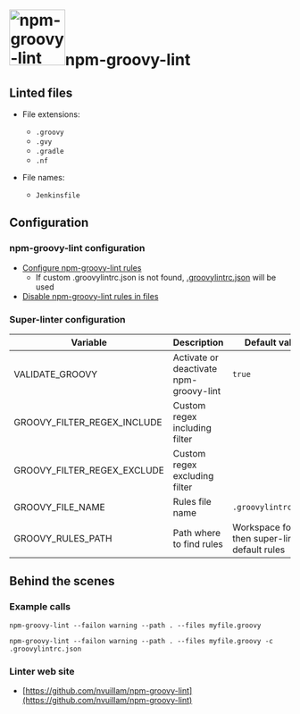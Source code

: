 <!-- markdownlint-disable MD033 MD041 -->
<!-- Generated by .automation/build.py, please do not update manually -->
# <a href="https://github.com/nvuillam/npm-groovy-lint" target="blank" title="Visit linter Web Site"><img src="https://repository-images.githubusercontent.com/240214900/1dcdef80-773c-11ea-8c94-305acc58f5c6" alt="npm-groovy-lint" height="100px"></a>npm-groovy-lint

## Linted files

- File extensions:
  - `.groovy`
  - `.gvy`
  - `.gradle`
  - `.nf`

- File names:
  - `Jenkinsfile`

## Configuration

### npm-groovy-lint configuration

- [Configure npm-groovy-lint rules](https://github.com/nvuillam/npm-groovy-lint#configuration)
  - If custom .groovylintrc.json is not found, [.groovylintrc.json](https://github.com/nvuillam/super-linter/tree/POC_RefactorInPython/TEMPLATES/.groovylintrc.json) will be used
- [Disable npm-groovy-lint rules in files](https://github.com/nvuillam/npm-groovy-lint#disabling-rules-in-source)

### Super-linter configuration

| Variable | Description | Default value |
| ----------------- | -------------- | -------------- |
| VALIDATE_GROOVY | Activate or deactivate npm-groovy-lint | `true` |
| GROOVY_FILTER_REGEX_INCLUDE | Custom regex including filter |  |
| GROOVY_FILTER_REGEX_EXCLUDE | Custom regex excluding filter |  |
| GROOVY_FILE_NAME | Rules file name | `.groovylintrc.json` |
| GROOVY_RULES_PATH | Path where to find rules | Workspace folder, then super-linter default rules |

## Behind the scenes

### Example calls

```shell
npm-groovy-lint --failon warning --path . --files myfile.groovy
```

```shell
npm-groovy-lint --failon warning --path . --files myfile.groovy -c .groovylintrc.json
```

### Linter web site
- [https://github.com/nvuillam/npm-groovy-lint](https://github.com/nvuillam/npm-groovy-lint)

